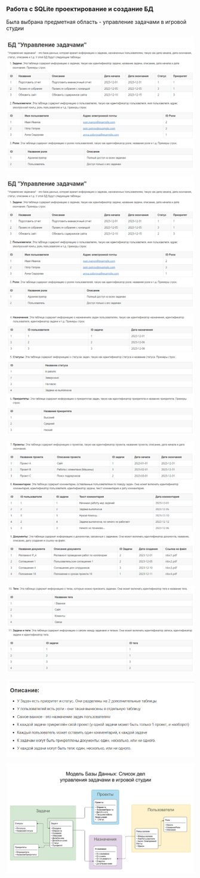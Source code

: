 ### Работа с SQLite проектирование и создание БД

Была выбрана предметная область - управление задачами в игровой студии

![](01.png)

![](01.png)

![](02.png)

![](03.png)

![](04.png)

![](05.png)

![](5%20Модель%20БД%20Список%20дел%20управления%20задачами%20в%20игровой%20студии.png)
